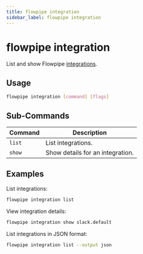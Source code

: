```yaml
---
title: flowpipe integration
sidebar_label: flowpipe integration
---
```


# flowpipe integration

List and show Flowpipe [integrations](/docs/reference/config-files/integration).


## Usage
```bash
flowpipe integration [command] [flags]
```

## Sub-Commands

| Command | Description
|-|-
| `list` | List integrations.
| `show` | Show details for an integration.


## Examples

List integrations:

```bash
flowpipe integration list
```

View integration details:

```bash
flowpipe integration show slack.default
```

List integrations in JSON format:

```bash
flowpipe integration list --output json
```